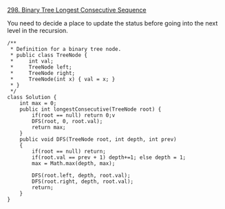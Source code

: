[298. Binary Tree Longest Consecutive Sequence](https://leetcode.com/problems/binary-tree-longest-consecutive-sequence/)

You need to decide a place to update the status before going into the next level in the recursion.
```
/**
 * Definition for a binary tree node.
 * public class TreeNode {
 *     int val;
 *     TreeNode left;
 *     TreeNode right;
 *     TreeNode(int x) { val = x; }
 * }
 */
class Solution {
    int max = 0;
    public int longestConsecutive(TreeNode root) {
        if(root == null) return 0;v
        DFS(root, 0, root.val);
        return max;
    }
    public void DFS(TreeNode root, int depth, int prev)
    {
        if(root == null) return;
        if(root.val == prev + 1) depth+=1; else depth = 1;
        max = Math.max(depth, max);
        
        DFS(root.left, depth, root.val);
        DFS(root.right, depth, root.val);
        return;
    }
}
```
